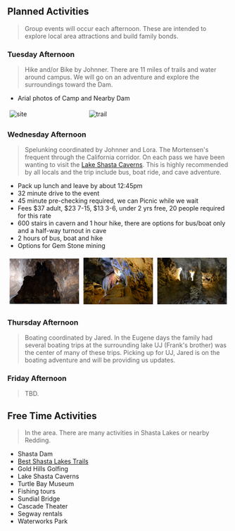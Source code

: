 <!--- This section is Cascading Style Sheet (CSS) and applies to HTML -->
<style>
/* "row style" is flexible size and aligns pictures in center */
.row {
  align-items: center;
  display: flex;
}

/* "column style" is one-third of the width with padding */
.column {
  flex: 33.33%;
  padding: 5px;
}
</style>
## Planned Activities
> Group events will occur each afternoon.  These are intended to explore local area attractions and build family bonds.

### Tuesday Afternoon
> Hike and/or Bike by Johnner.   There are 11 miles of trails and water around campus.   We will go on an adventure and explore the surroundings toward the Dam.

- Arial photos of Camp and Nearby Dam

<div class="row"> <!--- make a new row -->
  <!-- each column is one-third of width -->
  <div class="column">
    <img src="/images/coram-ranch-arial.png" alt="site" style="width:100%">
  </div>
   <div class="column">
    <img src="/images/coram-ranch-dam.png" alt="trail" style="width:100%">
  </div>
   <div class="column">
  </div>
</div>


### Wednesday Afternoon
> Spelunking coordinated by Johnner and Lora.  The Mortensen's frequent through the California corridor.  On each pass we have been wanting to visit the [Lake Shasta Caverns](https://lakeshastacaverns.clickforward.com/).   This is highly recommended by all locals and the trip include bus, boat ride, and cave adventure.   
- Pack up lunch and leave by about 12:45pm
- 32 minute drive to the event
- 45 minute pre-checking required, we can Picnic while we wait
- Fees $37 adult, $23 7-15, $13 3-6, under 2 yrs free, 20 people required for this rate
- 600 stairs in cavern and 1 hour hike, there are options for bus/boat only and a half-way turnout in cave
- 2 hours of bus, boat and hike
- Options for Gem Stone mining

<div class="row"> <!--- make a new row -->
  <!-- each column is one-third of width -->
  <div class="column">
    <img src="/images/Shasta_Caverns1.jpg" alt="cavern1" style="width:100%">
  </div>
   <div class="column">
    <img src="/images/Shasta_Caverns2.jpeg" alt="cavern1" style="width:100%">
  </div>
   <div class="column">
    <img src="/images/Shasta_Caverns3.jpeg" alt="cavern1" style="width:100%">
  </div>
</div>

### Thursday Afternoon
> Boating coordinated by Jared.  In the Eugene days the family had several boating trips at the surrounding lake  UJ (Frank's brother) was the center of many of these trips.  Picking up for UJ, Jared is on the boating adventure and will be providing us updates.

### Friday Afternoon
> TBD.


## Free Time Activities
> In the area.  There are many activities in Shasta Lakes or nearby Redding.

- Shasta Dam
- [Best Shasta Lakes Trails](https://www.alltrails.com/us/california/shasta-lake)
- Gold Hills Golfing
- Lake Shasta Caverns
- Turtle Bay Museum
- Fishing tours
- Sundial Bridge
- Cascade Theater
- Segway rentals
- Waterworks Park